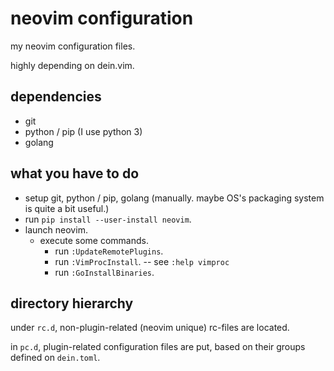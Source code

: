 # neovim configuration

my neovim configuration files.

highly depending on dein.vim.

## dependencies

- git
- python / pip (I use python 3)
- golang

## what you have to do

- setup git, python / pip, golang (manually. maybe OS's packaging system is quite a bit useful.)
- run `pip install --user-install neovim`.
- launch neovim.
    - execute some commands.
        - run `:UpdateRemotePlugins`.
        - run `:VimProcInstall`. -- see `:help vimproc`
        - run `:GoInstallBinaries`.

## directory hierarchy

under `rc.d`, non-plugin-related (neovim unique) rc-files are located.

in `pc.d`, plugin-related configuration files are put, based on their groups defined on `dein.toml`.
